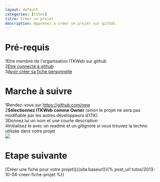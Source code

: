 ```yaml
---
layout: default
categories: [tutos]
titre: Créer un projet
description: Apprenez à créer un projet sur github.
---
```

<h1 class="titre-rose specialfont">Pré-requis</h1>

<div class="regles">
<span>1</span>Etre membre de l'organisation ITKWeb sur github<br />
<span>2</span><a href="https://github.com/login" target="_blank">Etre connecté à github</a><br />
<span>3</span><a href="{{site.baseurl}}{% post_url tutos/2013-10-04-creer-fiche-membre%}">Avoir créer sa fiche personnelle</a>
</div>

<h1 class="titre-rose specialfont">Marche à suivre</h1>

<div class="regles">
	<span>1</span>Rendez-vous sur <a href="https://github.com/new" target="_blank">https://github.com/new</a><br />
	<span>2</span><b>Sélectionnez ITKWeb comme Owner</b> (sinon le projet ne sera pas modifiable par les autres développeurs d'ITK)<br />
	<span>3</span>Donnez lui un nom et une courte description<br />
	<span>4</span>Initialisez le avec un readme et un gitignore si vous trouvez la techno utilisée dans votre projet<br />
</div>

<div class="text-center">
	<img class="img-large" src="{{site.baseurl}}/images/tutos/creer_un_projet.png" />
</div>

<h1 class="titre-rose specialfont">Etape suivante</h1>

[Créer une fiche pour votre projet]({{site.baseurl}}{% post_url tutos/2013-10-04-creer-fiche-projet %})
